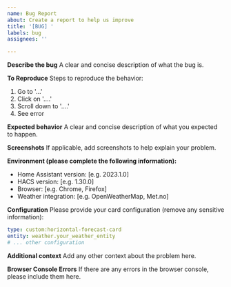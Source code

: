 ```yaml
---
name: Bug Report
about: Create a report to help us improve
title: '[BUG] '
labels: bug
assignees: ''

---
```


**Describe the bug**
A clear and concise description of what the bug is.

**To Reproduce**
Steps to reproduce the behavior:
1. Go to '...'
2. Click on '....'
3. Scroll down to '....'
4. See error

**Expected behavior**
A clear and concise description of what you expected to happen.

**Screenshots**
If applicable, add screenshots to help explain your problem.

**Environment (please complete the following information):**
- Home Assistant version: [e.g. 2023.1.0]
- HACS version: [e.g. 1.30.0]
- Browser: [e.g. Chrome, Firefox]
- Weather integration: [e.g. OpenWeatherMap, Met.no]

**Configuration**
Please provide your card configuration (remove any sensitive information):
```yaml
type: custom:horizontal-forecast-card
entity: weather.your_weather_entity
# ... other configuration
```

**Additional context**
Add any other context about the problem here.

**Browser Console Errors**
If there are any errors in the browser console, please include them here.
